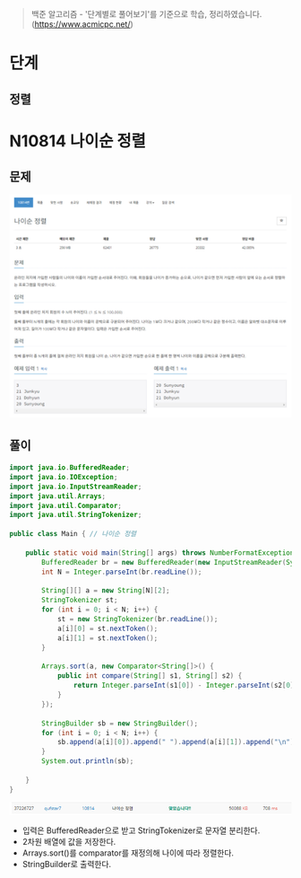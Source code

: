 > 백준 알고리즘 - '단계별로 풀어보기'를 기준으로 학습, 정리하였습니다.(https://www.acmicpc.net/)
# 단계 
## 정렬

# N10814 나이순 정렬

## 문제
![](image/2022-01-07-22-53-03.png)
## 풀이
```java
import java.io.BufferedReader;
import java.io.IOException;
import java.io.InputStreamReader;
import java.util.Arrays;
import java.util.Comparator;
import java.util.StringTokenizer;

public class Main { // 나이순 정렬

	public static void main(String[] args) throws NumberFormatException, IOException {
		BufferedReader br = new BufferedReader(new InputStreamReader(System.in));
		int N = Integer.parseInt(br.readLine());

		String[][] a = new String[N][2];
		StringTokenizer st;
		for (int i = 0; i < N; i++) {
			st = new StringTokenizer(br.readLine());
			a[i][0] = st.nextToken();
			a[i][1] = st.nextToken();
		}

		Arrays.sort(a, new Comparator<String[]>() {
			public int compare(String[] s1, String[] s2) {
				return Integer.parseInt(s1[0]) - Integer.parseInt(s2[0]);
			}			
		});
		
		StringBuilder sb = new StringBuilder();
		for (int i = 0; i < N; i++) {
			sb.append(a[i][0]).append(" ").append(a[i][1]).append("\n");
		}
		System.out.println(sb);
		
	}
}
```
![](image/2022-01-07-23-56-46.png)
* 입력은 BufferedReader으로 받고 StringTokenizer로 문자열 분리한다.
* 2차원 배열에 값을 저장한다.
* Arrays.sort()를 comparator를 재정의해 나이에 따라 정렬한다.
* StringBuilder로 출력한다.